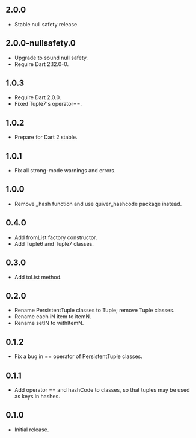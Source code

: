 ## 2.0.0

- Stable null safety release.

## 2.0.0-nullsafety.0

- Upgrade to sound null safety.
- Require Dart 2.12.0-0.

## 1.0.3

- Require Dart 2.0.0.
- Fixed Tuple7's operator==.

## 1.0.2

- Prepare for Dart 2 stable.

## 1.0.1

- Fix all strong-mode warnings and errors.

## 1.0.0

- Remove \_hash function and use quiver_hashcode package instead.

## 0.4.0

- Add fromList factory constructor.
- Add Tuple6 and Tuple7 classes.

## 0.3.0

- Add toList method.

## 0.2.0

- Rename PersistentTuple classes to Tuple; remove Tuple classes.
- Rename each iN item to itemN.
- Rename setIN to withItemN.

## 0.1.2

- Fix a bug in == operator of PersistentTuple classes.

## 0.1.1

- Add operator == and hashCode to classes, so that tuples may be used as
  keys in hashes.

## 0.1.0

- Initial release.
